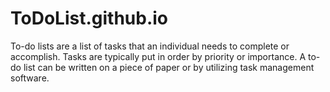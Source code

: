 # ToDoList.github.io
To-do lists are a list of tasks that an individual needs to complete or accomplish.
Tasks are typically put in order by priority or importance.
A to-do list can be written on a piece of paper or by utilizing task management software.
